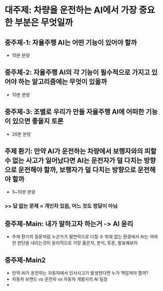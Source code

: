 # 대주제: 차량을 운전하는 AI에서 가장 중요한 부분은 무엇일까
## 중주제-1: 자율주행 AI는 어떤 기능이 있어야 할까
- 15분 분량
## 중주제-2: 자율주행 AI의 각 기능이 필수적으로 가지고 있어야 하는 알고리즘에는 무엇이 있을까
- 10분 분량
## 중주제-3: 조별로 우리가 만들 자율주행 AI에 어떠한 기능이 있으면 좋을지 토론
- 20분 분량
## 주제 환기: 만약 AI가 운전하는 차량에서 보행자와의 피할수 없는 사고가 일어났다면 AI는 운전자가 덜 다치는 방향으로 운전해야 할까, 보행자가 덜 다치는 방향으로 운전해야 할까
- 5~10분 분량
### >> 답 없는 문제 = 개인차 있음, 어느 것도 정답이 아님

## 중주제-Main: 내가 말하고자 하는거 -> AI 윤리
- 주제 환기의 질문처럼 누군가가 필연적으로 다칠 수 밖에 없는 환경에서 AI는 어떠한 판단을 내리는것이 윤리적으로 가장 옳은지, 분석, 토론, 발표해보자
## 중주제-Main2
- 만약 AI가 운전하는 자동차에서 인사사고가 발생한다면 누가 책임져야 할까?
- 자동차 브랜드 vs 운전자 vs 자동차 개발사의 AI 팀장
- 